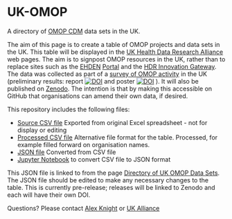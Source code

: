 # UK-OMOP
A directory of [OMOP CDM](https://www.ohdsi.org/data-standardization/) data sets in the UK.

The aim of this page is to create a table of OMOP projects and data sets in the UK. This table will be displayed in the [UK Health Data Research Alliance](https://ukhealthdata.org/) web pages. The aim is to signpost OMOP resources in the UK, rather than to replace sites such as the [EHDEN](https://www.ehden.eu/) [Portal](https://portal.ehden.eu/) and the [HDR Innovation Gateway](https://www.healthdatagateway.org/). The data was collected as part of a [survey of OMOP activity](https://ukhealthdata.org/projects/adoption-of-the-omop-common-data-model/) in the UK (preliminary results: report [![DOI](https://zenodo.org/badge/DOI/10.5281/zenodo.8309536.svg)](https://doi.org/10.5281/zenodo.8309536)
and poster [![DOI](https://zenodo.org/badge/DOI/10.5281/zenodo.8309722.svg)](https://doi.org/10.5281/zenodo.8309722)
). It will also be published on [Zenodo](https://zenodo.org/communities/hdruk).
The intention is that by making this accessible on GitHub that organisations can amend their own data, if desired.

This repository includes the following files:
- [Source CSV file](Combined%20Organisation%20Dataset%20Table%20(v4).csv) Exported from original Excel spreadsheet - not for display or editing
- [Processed CSV file](Dataset_Table.csv) Alternative file format for the table. Processed, for example filled forward on organisation names.
- [JSON file](datasets.json) Converted from CSV file
- [Jupyter Notebook](csv_to_json.ipynb) to convert CSV file to JSON format

This JSON file is linked to from the page [Directory of UK OMOP Data Sets](https://ukhealthdata.org/data-standards/directory-of-omop-data-sets-in-the-uk/). The JSON file should be edited to make any necessary changes to the table. This is currently pre-release; releases will be linked to Zenodo and each will have their own DOI.

Questions? Please contact [Alex Knight](mailto:alex.knight@hdruk.ac.uk) or [UK Alliance](mailto:ukalliance@hdruk.ac.uk)
